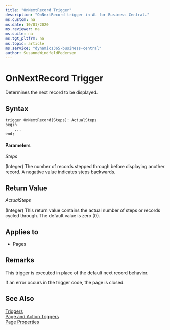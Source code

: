 ```yaml
---
title: "OnNextRecord Trigger"
description: "OnNextRecord trigger in AL for Business Central."
ms.custom: na
ms.date: 10/01/2020
ms.reviewer: na
ms.suite: na
ms.tgt_pltfrm: na
ms.topic: article
ms.service: "dynamics365-business-central"
author: SusanneWindfeldPedersen
---
```


# OnNextRecord Trigger

Determines the next record to be displayed.  

## Syntax  

```AL
trigger OnNextRecord(Steps): ActualSteps  
begin
    ...
end;
``` 

#### Parameters  
 *Steps*  

 \(Integer\) The number of records stepped through before displaying another record. A negative value indicates steps backwards.  

## Return Value  
 *ActualSteps*  

 \(Integer\) This return value contains the actual number of steps or records cycled through. The default value is zero \(0\).  

## Applies to  

- Pages  

## Remarks

This trigger is executed in place of the default next record behavior.  

If an error occurs in the trigger code, the page is closed.  

## See Also  

[Triggers](devenv-triggers.md)  
[Page and Action Triggers](devenv-page-and-action-triggers.md)  
[Page Properties](../properties/devenv-page-properties.md)  
